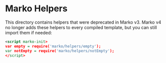 Marko Helpers
=============

This directory contains helpers that were deprecated in Marko v3. Marko v4 no longer adds these helpers to every compiled template, but you can still import them if needed:

```xml
<script marko-init>
var empty = require('marko/helpers/empty');
var notEmpty = require('marko/helpers/notEmpty');
</script>
```